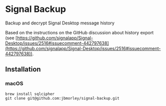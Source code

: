 # Signal Backup

Backup and decrypt Signal Desktop message history

Based on the instructions on the GitHub discussion about history export  (see [https://github.com/signalapp/Signal-Desktop/issues/2516#issuecomment-442797638](https://github.com/signalapp/Signal-Desktop/issues/2516#issuecomment-442797638)).

## Installation

### macOS

```
brew install sqlcipher
git clone git@github.com:jbmorley/signal-backup.git
```
